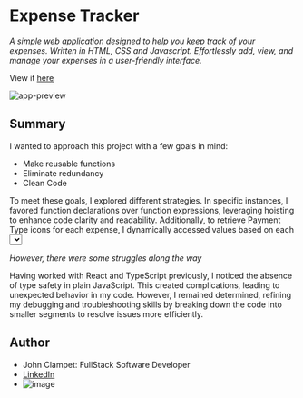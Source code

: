 # Expense Tracker

*A simple web application designed to help you keep track of your expenses. Written in HTML, CSS and Javascript. Effortlessly add, view, and manage your expenses in a user-friendly interface.*

View it [here](https://expense-tracker-app-sdmm-6.pages.dev/)

![app-preview](src/Screenshot%202023-10-10%20at%201.59.43 AM.png)

## Summary
I wanted to approach this project with a few goals in mind: 

- Make reusable functions
- Eliminate redundancy
- Clean Code

To meet these goals, I explored different strategies. In specific instances, I favored function declarations over function expressions, leveraging hoisting to enhance code clarity and readability. Additionally, to retrieve Payment Type icons for each expense, I dynamically accessed values based on each <select> element with the corresponding key name.

*However, there were some struggles along the way*

Having worked with React and TypeScript previously, I noticed the absence of type safety in plain JavaScript. This created complications, leading to unexpected behavior in my code. However, I remained determined, refining my debugging and troubleshooting skills by breaking down the code into smaller segments to resolve issues more efficiently.

## Author
- John Clampet: FullStack Software Developer
- [LinkedIn](https://www.linkedin.com/in/john-clampet-264007122/)
- ![image](https://github.com/jsclampet/expense-tracker-app-sdmm-6/assets/55774252/1ca8b1d9-4059-4e4a-9630-e973c501e286)
